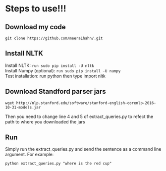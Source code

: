 # Steps to use!!!

## Download my code
```
git clone https://github.com/meera1hahn/.git
```

## Install NLTK
Install NLTK: ```run sudo pip install -U nltk```   
Install Numpy (optional): ```run sudo pip install -U numpy```   
Test installation: run python then type import nltk   

## Download Standford parser jars
``` 
wget http://nlp.stanford.edu/software/stanford-english-corenlp-2016-10-31-models.jar
```
Then you need to change line 4 and 5 of extract_queries.py to refect the path to where you downloaded the jars 

## Run

Simply run the extract_queries.py and send the sentence as a command line argument. For example: 
```
python extract_queries.py "where is the red cup"
```

